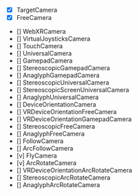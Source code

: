 - [x] TargetCamera
- [x] FreeCamera
- [] WebXRCamera
- [] VirtualJoysticksCamera
- [] TouchCamera
- [] UniversalCamera
- [] GamepadCamera
- [] StereoscopicGamepadCamera
- [] AnaglyphGamepadCamera
- [] StereoscopicUniversalCamera
- [] StereoscopicScreenUniversalCamera
- [] AnaglyphUniversalCamera
- [] DeviceOrientationCamera
- [] VRDeviceOrientationFreeCamera
- [] VRDeviceOrientationGamepadCamera
- [] StereoscopicFreeCamera
- [] AnaglyphFreeCamera
- [] FollowCamera
- [] ArcFollowCamera
- [v] FlyCamera
- [v] ArcRotateCamera
- [] VRDeviceOrientationArcRotateCamera
- [] StereoscopicArcRotateCamera
- [] AnaglyphArcRotateCamera
